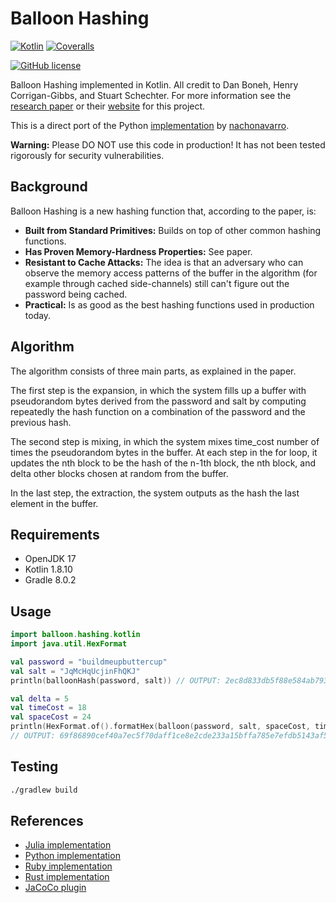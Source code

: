 # Balloon Hashing

[![Kotlin](https://img.shields.io/badge/Kotlin-B125EA?&style=for-the-badge&logo=kotlin&logoColor=white)](https://kotlinlang.org)
[![Coveralls](https://img.shields.io/coverallsCoverage/github/elliotwutingfeng/balloon-hashing-kotlin?logo=coveralls&style=for-the-badge)](https://coveralls.io/github/elliotwutingfeng/balloon-hashing-kotlin?branch=main)

[![GitHub license](https://img.shields.io/badge/LICENSE-BSD--3--CLAUSE-GREEN?style=for-the-badge)](LICENSE)

Balloon Hashing implemented in Kotlin. All credit to Dan Boneh, Henry Corrigan-Gibbs, and Stuart Schechter. For more information see
the [research paper](https://eprint.iacr.org/2016/027.pdf) or their [website](https://crypto.stanford.edu/balloon/) for this project.

This is a direct port of the Python [implementation](https://github.com/nachonavarro/balloon-hashing) by [nachonavarro](https://github.com/nachonavarro).

**Warning:** Please DO NOT use this code in production! It has not been tested rigorously for security vulnerabilities.

## Background

Balloon Hashing is a new hashing function that, according to the paper, is:

* **Built from Standard Primitives:** Builds on top of other common hashing functions.
* **Has Proven Memory-Hardness Properties:** See paper.
* **Resistant to Cache Attacks:** The idea is that an adversary who can observe the memory access patterns of the buffer in the algorithm (for example through cached side-channels) still can't figure out the password being cached.
* **Practical:** Is as good as the best hashing functions used in production today.

## Algorithm

The algorithm consists of three main parts, as explained in the paper.

The first step is the expansion, in which the system fills up a buffer with pseudorandom bytes derived from the password and salt by computing repeatedly the hash function on a combination
of the password and the previous hash.

The second step is mixing, in which the system mixes time_cost number of times the pseudorandom
bytes in the buffer. At each step in the for loop, it updates the nth block to be the hash of the n-1th block, the nth block,
and delta other blocks chosen at random from the buffer.

In the last step, the extraction, the system outputs as the hash the last element in the buffer.

## Requirements

* OpenJDK 17
* Kotlin 1.8.10
* Gradle 8.0.2

## Usage

```kotlin
import balloon.hashing.kotlin
import java.util.HexFormat

val password = "buildmeupbuttercup"
val salt = "JqMcHqUcjinFhQKJ"
println(balloonHash(password, salt)) // OUTPUT: 2ec8d833db5f88e584ab793950ecfb21657a3816edea8d9e73ea23c13ba2b740

val delta = 5
val timeCost = 18
val spaceCost = 24
println(HexFormat.of().formatHex(balloon(password, salt, spaceCost, timeCost, delta)))
// OUTPUT: 69f86890cef40a7ec5f70daff1ce8e2cde233a15bffa785e7efdb5143af51bfb
```

## Testing

```bash
./gradlew build
```

## References

* [Julia implementation](https://github.com/elliotwutingfeng/BalloonHashing.jl)
* [Python implementation](https://github.com/nachonavarro/balloon-hashing)
* [Ruby implementation](https://github.com/elliotwutingfeng/balloon-hashing)
* [Rust implementation](https://crates.io/crates/balloon-hash)
* [JaCoCo plugin](https://docs.gradle.org/current/userguide/jacoco_plugin.html)
